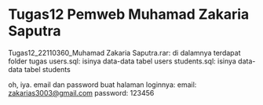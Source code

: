 # Tugas12 Pemweb Muhamad Zakaria Saputra

Tugas12_22110360_Muhamad Zakaria Saputra.rar: di dalamnya terdapat folder tugas
users.sql: isinya data-data tabel users
students.sql: isinya data-data tabel students

oh, iya. email dan password buat halaman loginnya:
email: zakarias3003@gmail.com
password: 123456
